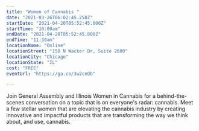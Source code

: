 ```yaml
---
title: "Women of Cannabis "
date: "2021-03-26T06:02:45.258Z"
startDate: "2021-04-20T05:52:45.000Z"
startTime: "10:00am"
endDate: "2021-04-20T05:52:45.000Z"
endTime: "11:30am"
locationName: "Online"
locationStreet: "150 N Wacker Dr, Suite 2600"
locationCity: "Chicago"
locationState: "IL"
cost: "FREE"
eventUrl: "https://ga.co/3w2cnQb"

---
```



Join General Assembly and Illinois Women in Cannabis for a behind-the-scenes conversation on a topic that is on everyone's radar: cannabis. Meet a few stellar women that are elevating the cannabis industry by creating innovative and impactful products that are transforming the way we think about, and use, cannabis.

